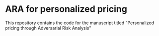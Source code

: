 # ARA for personalized pricing
This repository contains the code for the manuscript titled "Personalized pricing through Adversarial Risk Analysis"

